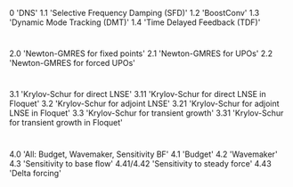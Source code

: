 0   'DNS'
1.1 'Selective Frequency Damping (SFD)'
1.2 'BoostConv'
1.3 'Dynamic Mode Tracking (DMT)'
1.4 'Time Delayed Feedback (TDF)'
#
2.0 'Newton-GMRES for fixed points'
2.1 'Newton-GMRES for UPOs'
2.2 'Newton-GMRES for forced UPOs'
#
3.1  'Krylov-Schur for direct LNSE'
3.11 'Krylov-Schur for direct LNSE in Floquet'
3.2  'Krylov-Schur for adjoint LNSE'
3.21 'Krylov-Schur for adjoint LNSE in Floquet'
3.3  'Krylov-Schur for transient growth'
3.31 'Krylov-Schur for transient growth in Floquet'
#
4.0 'All: Budget, Wavemaker, Sensitivity BF'
4.1       'Budget'
4.2       'Wavemaker'
4.3       'Sensitivity to base flow'
4.41/4.42 'Sensitivity to steady force'
4.43      'Delta forcing'
